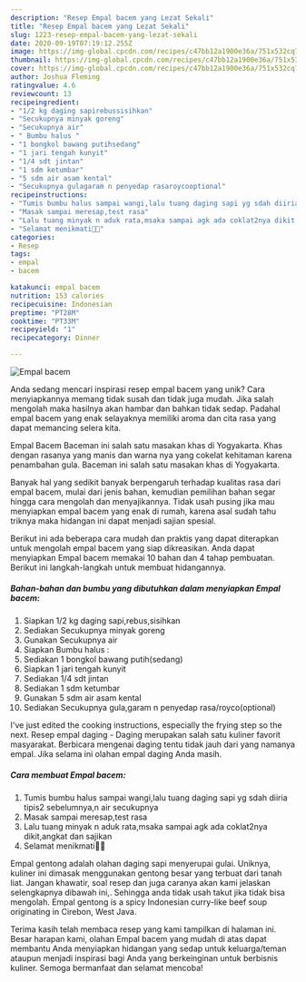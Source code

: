 ```yaml
---
description: "Resep Empal bacem yang Lezat Sekali"
title: "Resep Empal bacem yang Lezat Sekali"
slug: 1223-resep-empal-bacem-yang-lezat-sekali
date: 2020-09-19T07:19:12.255Z
image: https://img-global.cpcdn.com/recipes/c47bb12a1900e36a/751x532cq70/empal-bacem-foto-resep-utama.jpg
thumbnail: https://img-global.cpcdn.com/recipes/c47bb12a1900e36a/751x532cq70/empal-bacem-foto-resep-utama.jpg
cover: https://img-global.cpcdn.com/recipes/c47bb12a1900e36a/751x532cq70/empal-bacem-foto-resep-utama.jpg
author: Joshua Fleming
ratingvalue: 4.6
reviewcount: 13
recipeingredient:
- "1/2 kg daging sapirebussisihkan"
- "Secukupnya minyak goreng"
- "Secukupnya air"
- " Bumbu halus "
- "1 bongkol bawang putihsedang"
- "1 jari tengah kunyit"
- "1/4 sdt jintan"
- "1 sdm ketumbar"
- "5 sdm air asam kental"
- "Secukupnya gulagaram n penyedap rasaroycooptional"
recipeinstructions:
- "Tumis bumbu halus sampai wangi,lalu tuang daging sapi yg sdah diiria tipis2 sebelumnya,n air secukupnya"
- "Masak sampai meresap,test rasa"
- "Lalu tuang minyak n aduk rata,msaka sampai agk ada coklat2nya dikit,angkat dan sajikan"
- "Selamat menikmati🙏🙏"
categories:
- Resep
tags:
- empal
- bacem

katakunci: empal bacem 
nutrition: 153 calories
recipecuisine: Indonesian
preptime: "PT28M"
cooktime: "PT33M"
recipeyield: "1"
recipecategory: Dinner

---
```



![Empal bacem](https://img-global.cpcdn.com/recipes/c47bb12a1900e36a/751x532cq70/empal-bacem-foto-resep-utama.jpg)

Anda sedang mencari inspirasi resep empal bacem yang unik? Cara menyiapkannya memang tidak susah dan tidak juga mudah. Jika salah mengolah maka hasilnya akan hambar dan bahkan tidak sedap. Padahal empal bacem yang enak selayaknya memiliki aroma dan cita rasa yang dapat memancing selera kita.

Empal Bacem Baceman ini salah satu masakan khas di Yogyakarta. Khas dengan rasanya yang manis dan warna nya yang cokelat kehitaman karena penambahan gula. Baceman ini salah satu masakan khas di Yogyakarta.

Banyak hal yang sedikit banyak berpengaruh terhadap kualitas rasa dari empal bacem, mulai dari jenis bahan, kemudian pemilihan bahan segar hingga cara mengolah dan menyajikannya. Tidak usah pusing jika mau menyiapkan empal bacem yang enak di rumah, karena asal sudah tahu triknya maka hidangan ini dapat menjadi sajian spesial.


Berikut ini ada beberapa cara mudah dan praktis yang dapat diterapkan untuk mengolah empal bacem yang siap dikreasikan. Anda dapat menyiapkan Empal bacem memakai 10 bahan dan 4 tahap pembuatan. Berikut ini langkah-langkah untuk membuat hidangannya.

<!--inarticleads1-->

##### Bahan-bahan dan bumbu yang dibutuhkan dalam menyiapkan Empal bacem:

1. Siapkan 1/2 kg daging sapi,rebus,sisihkan
1. Sediakan Secukupnya minyak goreng
1. Gunakan Secukupnya air
1. Siapkan  Bumbu halus :
1. Sediakan 1 bongkol bawang putih(sedang)
1. Siapkan 1 jari tengah kunyit
1. Sediakan 1/4 sdt jintan
1. Sediakan 1 sdm ketumbar
1. Gunakan 5 sdm air asam kental
1. Sediakan Secukupnya gula,garam n penyedap rasa/royco(optional)


I&#39;ve just edited the cooking instructions, especially the frying step so the next. Resep empal daging - Daging merupakan salah satu kuliner favorit masyarakat. Berbicara mengenai daging tentu tidak jauh dari yang namanya empal. Jika selama ini olahan empal daging Anda masih. 

<!--inarticleads2-->

##### Cara membuat Empal bacem:

1. Tumis bumbu halus sampai wangi,lalu tuang daging sapi yg sdah diiria tipis2 sebelumnya,n air secukupnya
1. Masak sampai meresap,test rasa
1. Lalu tuang minyak n aduk rata,msaka sampai agk ada coklat2nya dikit,angkat dan sajikan
1. Selamat menikmati🙏🙏


Empal gentong adalah olahan daging sapi menyerupai gulai. Uniknya, kuliner ini dimasak menggunakan gentong besar yang terbuat dari tanah liat. Jangan khawatir, soal resep dan juga caranya akan kami jelaskan selengkapnya dibawah ini,. Sehingga anda tidak usah takut jika tidak bisa mengolah. Empal gentong is a spicy Indonesian curry-like beef soup originating in Cirebon, West Java. 

Terima kasih telah membaca resep yang kami tampilkan di halaman ini. Besar harapan kami, olahan Empal bacem yang mudah di atas dapat membantu Anda menyiapkan hidangan yang sedap untuk keluarga/teman ataupun menjadi inspirasi bagi Anda yang berkeinginan untuk berbisnis kuliner. Semoga bermanfaat dan selamat mencoba!
